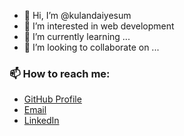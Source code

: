 - 👋 Hi, I’m @kulandaiyesum
- 👀 I’m interested in web development
- 🌱 I’m currently learning ...
- 💞️ I’m looking to collaborate on ...
### 📫 How to reach me:
- [GitHub Profile](https://github.com/kulandaiyesum)
-  [Email](mailto:kulandaiyesu333@gmail.com)
- [LinkedIn](https://www.linkedin.com/in/kulandai-yesu-m-53b712204/](https://www.linkedin.com/in/kulandai-yesu-m-53b712204/))

<!---
kulandaiyesum/kulandaiyesum is a ✨ special ✨ repository because its `README.md` (this file) appears on your GitHub profile.
You can click the Preview link to take a look at your changes.
--->
